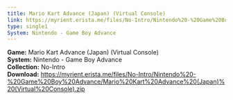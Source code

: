 ```yaml
---
title: Mario Kart Advance (Japan) (Virtual Console)
link: https://myrient.erista.me/files/No-Intro/Nintendo%20-%20Game%20Boy%20Advance/Mario%20Kart%20Advance%20(Japan)%20(Virtual%20Console).zip
type: single1
System: Nintendo - Game Boy Advance
---
```

<b>Game:</b> Mario Kart Advance (Japan) (Virtual Console)<br>
<b>System:</b> Nintendo - Game Boy Advance<br>
<b>Collection:</b> No-Intro<br>
<b>Download:</b> https://myrient.erista.me/files/No-Intro/Nintendo%20-%20Game%20Boy%20Advance/Mario%20Kart%20Advance%20(Japan)%20(Virtual%20Console).zip